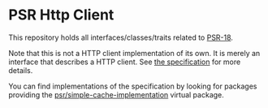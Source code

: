 PSR Http Client
===============

This repository holds all interfaces/classes/traits related to
[PSR-18](http://www.php-fig.org/psr/psr-18/).

Note that this is not a HTTP client implementation of its own. It is merely an
interface that describes a HTTP client. See 
[the specification](https://github.com/php-fig/fig-standards/blob/master/proposed/http-client/http-client.md)
for more details.

You can find implementations of the specification by looking for packages providing 
the [psr/simple-cache-implementation](https://packagist.org/providers/psr/http-client-implementation)
virtual package.